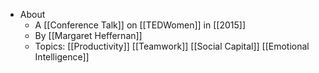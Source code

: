 - About
	- A [[Conference Talk]] on [[TEDWomen]] in [[2015]]
	- By [[Margaret Heffernan]]
	- Topics: [[Productivity]] [[Teamwork]] [[Social Capital]] [[Emotional Intelligence]]